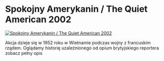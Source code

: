 Spokojny Amerykanin / The Quiet American 2002 
=============
[![Spokojny Amerykanin / The Quiet American 2002 ](http://vidos.pl/images/player.gif)](http://vidos.pl/spokojny-amerykanin-the-quiet-american-2002)

 Akcja dzieje się w 1952 roku w Wietnamie podczas wojny z francuskim rządem. Oglądamy historię uzależnionego od opium brytyjskiego reportera zobacz pełny opis
